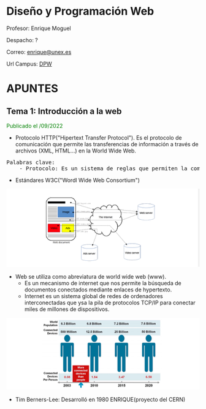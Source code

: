 # Diseño y Programación Web

Profesor: Enrique Moguel

Despacho: ?

Correo: enrique@unex.es


Url Campus: [DPW](https://campusvirtual.unex.es/zonauex/avuex/course/view.php?id=19173)

# APUNTES
## Tema 1: Introducción a la web
<p style="color: green">Publicado el /09/2022</p>

- Protocolo HTTP("Hipertext Transfer Protocol"). Es el protocolo de comunicación que permite las transferencias de información a través de archivos (XML, HTML...) en la World Wide Web.

<pre>
Palabras clave:
    - Protocolo: Es un sistema de reglas que permiten la comunicación entre dos o más entidades.
</pre>

- Estándares W3C("Wordl Wide Web Consortium")

<img src="Doc_Img/webHTTP.png" alt="Web and HTTP">

- Web se utiliza como abreviatura de world wide web (www).
  - Es un mecanismo de internet que nos permite la búsqueda de documentos conectados mediante enlaces de hypertexto.
  - Internet es un sistema global de redes de ordenadores interconectadas que ysa la pila de protocolos TCP/IP para conectar miles de millones de dispositivos.

<img src="Doc_Img/red.png" alt="red">

- Tim Berners-Lee: Desarrolló en 1980 ENRIQUE(proyecto del CERN)


